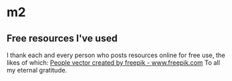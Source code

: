# m2

## Free resources I've used
I thank each and every person who posts resources online for free use, the likes of which: 
<a href="https://www.freepik.com/free-photos-vectors/people">People vector created by freepik - www.freepik.com</a>
To all my eternal gratitude.